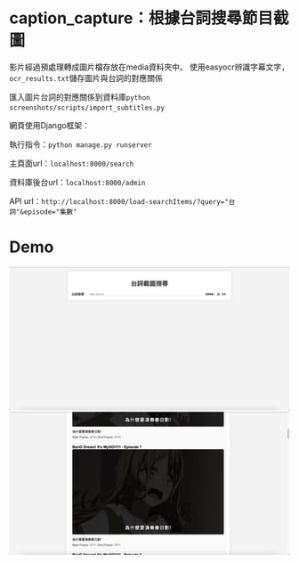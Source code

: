 # caption_capture：根據台詞搜尋節目截圖
影片經過預處理轉成圖片檔存放在media資料夾中。
使用easyocr辨識字幕文字，`ocr_results.txt`儲存圖片與台詞的對應關係

匯入圖片台詞的對應關係到資料庫`python screenshots/scripts/import_subtitles.py`

網頁使用Django框架：

執行指令：`python manage.py runserver`

主頁面url：`localhost:8000/search`

資料庫後台url：`localhost:8000/admin`

API url：`http://localhost:8000/load-searchItems/?query="台詞"&episode="集數"`

# Demo
![image](https://github.com/Menderman/caption_capture/blob/main/demo1.png)
![image](https://github.com/Menderman/caption_capture/blob/main/demo2.png)
